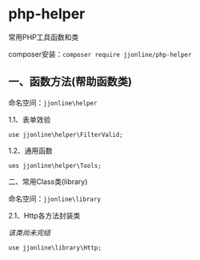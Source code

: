 # php-helper

常用PHP工具函数和类

composer安装：`composer require jjonline/php-helper`

## 一、函数方法(帮助函数类)

命名空间：`jjonline\helper`

1.1、表单效验

`use jjonline\helper\FilterValid;`

1.2、通用函数

`ues jjonline\helper\Tools;`

二、常用Class类(library)

命名空间：`jjonline\library`

2.1、Http各方法封装类

*该类尚未完结*

`use jjonline\library\Http;`